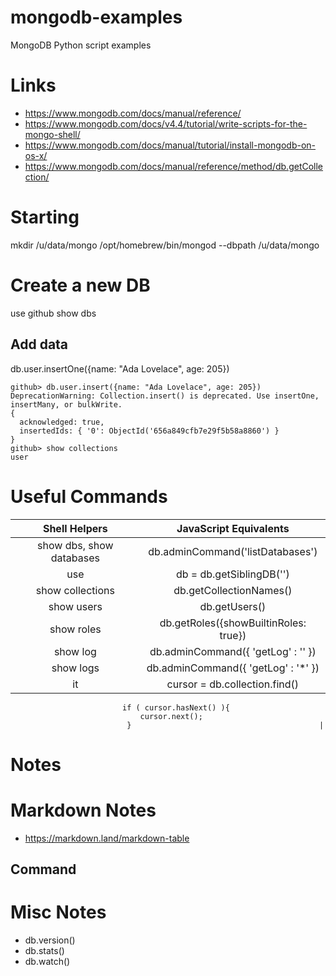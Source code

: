 # mongodb-examples

MongoDB Python script examples


# Links

* https://www.mongodb.com/docs/manual/reference/
* https://www.mongodb.com/docs/v4.4/tutorial/write-scripts-for-the-mongo-shell/
* https://www.mongodb.com/docs/manual/tutorial/install-mongodb-on-os-x/
* https://www.mongodb.com/docs/manual/reference/method/db.getCollection/


# Starting

 mkdir /u/data/mongo
 /opt/homebrew/bin/mongod --dbpath /u/data/mongo

# Create a new DB

 use github
 show dbs

## Add data

 db.user.insertOne({name: "Ada Lovelace", age: 205})

```
github> db.user.insert({name: "Ada Lovelace", age: 205})
DeprecationWarning: Collection.insert() is deprecated. Use insertOne, insertMany, or bulkWrite.
{
  acknowledged: true,
  insertedIds: { '0': ObjectId('656a849cfb7e29f5b58a8860') }
}
github> show collections
user
```









# Useful Commands


| Shell Helpers            | JavaScript Equivalents               |
|:------------------------:|:-------------------------------------------:|
| show dbs, show databases | db.adminCommand('listDatabases')            |
| use <db>                 | db = db.getSiblingDB('<db>')                |
| show collections         | db.getCollectionNames()                     |
| show users               | db.getUsers()                               |
| show roles               | db.getRoles({showBuiltinRoles: true})       |
| show log <logname>       | db.adminCommand({ 'getLog' : '<logname>' }) |
| show logs                | db.adminCommand({ 'getLog' : '*' })         |
| it                       | cursor = db.collection.find()
                             if ( cursor.hasNext() ){
                                 cursor.next();
                              }                                          |


# Notes




# Markdown Notes
  
* https://markdown.land/markdown-table

## Command


# Misc Notes

* db.version()
* db.stats()
* db.watch()





